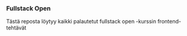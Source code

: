 ### Fullstack Open

Tästä reposta löytyy kaikki palautetut fullstack open -kurssin frontend-tehtävät
